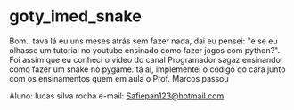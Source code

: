 # goty_imed_snake
Bom.. tava lá eu uns meses atrás sem fazer nada, dai eu pensei: "e se eu olhasse um tutorial no youtube ensinado como fazer jogos com python?". 
Foi assim que eu conheci o video do canal Programador sagaz ensinando como fazer um snake no pygame. 
tá ai, implementei o código do cara junto com os ensinamentos quem em aula o Prof. Marcos passou

Aluno: lucas silva rocha
e-mail: Safiepan123@hotmail.com
